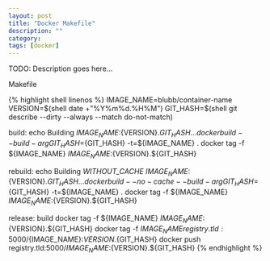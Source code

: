 ```yaml
---
layout: post
title: "Docker Makefile"
description: ""
category: 
tags: [docker]
---
```





TODO: Description goes here...


Makefile

{% highlight shell linenos %}
IMAGE_NAME=blubb/container-name
VERSION=$(shell date +"%Y%m%d.%H%M")
GIT_HASH=$(shell git describe --dirty --always --match do-not-match)


build:
        echo Building ${IMAGE_NAME}:${VERSION}.${GIT_HASH}...
        docker build --build-arg GIT_HASH=${GIT_HASH} -t=${IMAGE_NAME} .
        docker tag -f ${IMAGE_NAME} ${IMAGE_NAME}:${VERSION}.${GIT_HASH}


rebuild:
        echo Building _WITHOUT_CACHE_  ${IMAGE_NAME}:${VERSION}.${GIT_HASH}...
        docker build --no-cache --build-arg GIT_HASH=${GIT_HASH} -t=${IMAGE_NAME} .
        docker tag -f ${IMAGE_NAME} ${IMAGE_NAME}:${VERSION}.${GIT_HASH}



release: build
        docker tag -f ${IMAGE_NAME} ${IMAGE_NAME}:${VERSION}.${GIT_HASH}
        docker tag -f ${IMAGE_NAME} registry.tld:5000/${IMAGE_NAME}:${VERSION}.${GIT_HASH}
        docker push registry.tld:5000/${IMAGE_NAME}:${VERSION}.${GIT_HASH}
{% endhighlight %}
